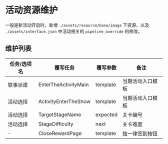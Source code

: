 # 活动资源维护

一般是新活动开启时，新增 `./assets/resource/base/image` 下资源，以及 `./assets/interface.json` 中活动相关的 `pipeline_override` 的修改。

## 维护列表

| 任务/选项名 | 覆写任务 | 覆写参数 | 备注 |
| --- | --- | --- | --- |
| 轶事派遣 | EnterTheActivityMain | template | 当期活动入口模板 |
| 活动选择 | ActivityEnterTheShow | template | 当期活动入口模板 |
| 活动选择 | TargetStageName | expected | 关卡编号 |
| 活动选择 | StageDifficulty | next | 关卡难度 |
| - | CloseRewardPage | template | 独一律签到按钮 |

